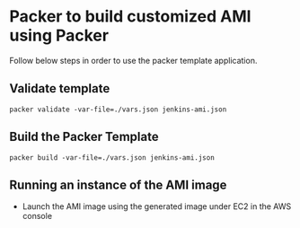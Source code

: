 # Packer to build customized AMI using Packer

Follow below steps in order to use the packer template application.

## Validate template

```
packer validate -var-file=./vars.json jenkins-ami.json
```

## Build the Packer Template 

```
packer build -var-file=./vars.json jenkins-ami.json
```

## Running an instance of the AMI image

* Launch the AMI image using the generated image under EC2 in the AWS console

